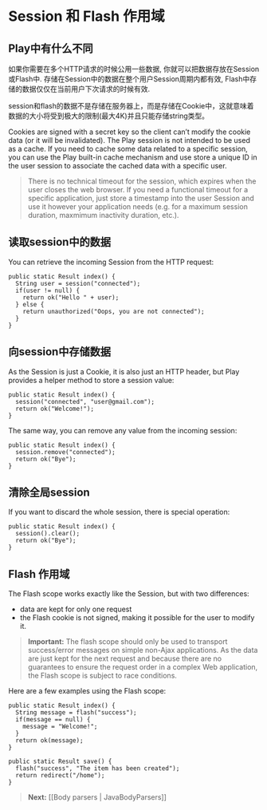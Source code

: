 # Session 和 Flash 作用域

## Play中有什么不同

如果你需要在多个HTTP请求的时候公用一些数据, 你就可以把数据存放在Session或Flash中. 存储在Session中的数据在整个用户Session周期内都有效, Flash中存储的数据仅仅在当前用户下次请求的时候有效.

session和flash的数据不是存储在服务器上，而是存储在Cookie中，这就意味着数据的大小将受到极大的限制(最大4K)并且只能存储string类型。

Cookies are signed with a secret key so the client can’t modify the cookie data (or it will be invalidated). The Play session is not intended to be used as a cache. If you need to cache some data related to a specific session, you can use the Play built-in cache mechanism and use store a unique ID in the user session to associate the cached data with a specific user.


> There is no technical timeout for the session, which expires when the user closes the web browser. If you need a functional timeout for a specific application, just store a timestamp into the user Session and use it however your application needs (e.g. for a maximum session duration, maxmimum inactivity duration, etc.).

## 读取session中的数据

You can retrieve the incoming Session from the HTTP request:

```
public static Result index() {
  String user = session("connected");
  if(user != null) {
    return ok("Hello " + user);
  } else {
    return unauthorized("Oops, you are not connected");
  }
}
```

## 向session中存储数据

As the Session is just a Cookie, it is also just an HTTP header, but Play provides a helper method to store a session value:

```
public static Result index() {
  session("connected", "user@gmail.com");
  return ok("Welcome!");
}
```

The same way, you can remove any value from the incoming session:

```
public static Result index() {
  session.remove("connected");
  return ok("Bye");
}
```

## 清除全局session

If you want to discard the whole session, there is special operation:

```
public static Result index() {
  session().clear();
  return ok("Bye");
}
```

## Flash 作用域

The Flash scope works exactly like the Session, but with two differences:

- data are kept for only one request
- the Flash cookie is not signed, making it possible for the user to modify it.

> **Important:** The flash scope should only be used to transport success/error messages on simple non-Ajax applications. As the data are just kept for the next request and because there are no guarantees to ensure the request order in a complex Web application, the Flash scope is subject to race conditions.

Here are a few examples using the Flash scope:

```
public static Result index() {
  String message = flash("success");
  if(message == null) {
    message = "Welcome!";
  }
  return ok(message);
}

public static Result save() {
  flash("success", "The item has been created");
  return redirect("/home");
}
```

> **Next:** [[Body parsers | JavaBodyParsers]]